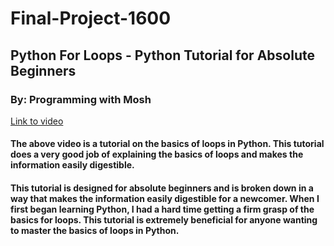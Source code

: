 # Final-Project-1600
## Python For Loops - Python Tutorial for Absolute Beginners
### By: Programming with Mosh
[Link to video](https://youtu.be/94UHCEmprCY)
#### The above video is a tutorial on the basics of loops in Python. This tutorial does a very good job of explaining the basics of loops and makes the information easily digestible.
#### This tutorial is designed for absolute beginners and is broken down in a way that makes the information easily digestible for a newcomer. When I first began learning Python, I had a hard time getting a firm grasp of the basics for loops. This tutorial is extremely beneficial for anyone wanting to master the basics of loops in Python.
